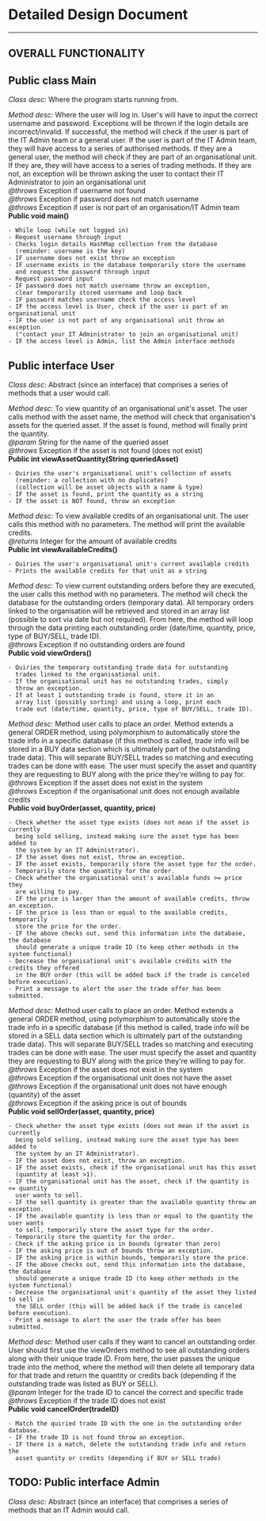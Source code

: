 # Detailed Design Document
____
## OVERALL FUNCTIONALITY

## Public class Main
*Class desc:* Where the program starts running from.

*Method desc:* Where the user will log in. User's will have to input the
correct username and password. Exceptions will be thrown if the login details are
incorrect/invalid. If successful, the method will check if the user is part of the 
IT Admin team or a general user. If the user is part of the IT Admin team, they will 
have access to a series of authorised methods. If they are a general user, the method 
will check if they are part of an organisational unit. If they are, they will have 
access to a series of trading methods. If they are not, an exception will be thrown
asking the user to contact their IT Administrator to join an organisational unit<br />
*@throws* Exception if username not found<br />
*@throws* Exception if password does not match username<br />
*@throws* Exception if user is not part of an organisation/IT Admin team<br />
**Public void main()**

    - While loop (while not logged in)
    - Request username through input
    - Checks login details HashMap collection from the database 
      (reminder: username is the key)
    - IF username does not exist throw an exception
    - IF username exists in the database temporarily store the username  
      and request the password through input
    - Request password input
    - IF password does not match username throw an exception,
      clear temporarily stored username and loop back
    - IF password matches username check the access level
    - IF the access level is User, check if the user is part of an organisational unit
    - IF the user is not part of any organisational unit throw an exception
      ("contact your IT Administrator to join an organisational unit)
    - IF the access level is Admin, list the Admin interface methods

## Public interface User
*Class desc:* Abstract (since an interface) that comprises a 
series of methods that a user would call.

*Method desc:* To view quantity of an organisational unit's asset. The user 
calls method with the asset name, the method will check that organisation's 
assets for the queried asset. If the asset is found, method will finally print 
the quantity.<br />
*@param* String for the name of the queried asset<br />
*@throws* Exception if the asset is not found (does not exist)<br />
**Public int viewAssetQuantity(String queriedAsset)**

    - Quiries the user's organisational unit's collection of assets 
      (reminder: a collection with no duplicates)
      (collection will be asset objects with a name & type)
    - IF the asset is found, print the quantity as a string
    - IF the asset is NOT found, throw an exception

*Method desc:* To view available credits of an organisational unit. The user
calls this method with no parameters. The method will print the available credits.<br />
*@returns* Integer for the amount of available credits<br />
**Public int viewAvailableCredits()**

    - Quiries the user's organisational unit's current available credits
    - Prints the available credits for that unit as a string

*Method desc:* To view current outstanding orders before they are executed, the
user calls this method with no parameters. The method will check the database for
the outstanding orders (temporary data). All temporary orders linked to the organisation
will be retrieved and stored in an array list (possible to sort via date but not required). 
From here, the method will loop through the data printing each outstanding order (date/time, 
quantity, price, type of BUY/SELL, trade ID).<br />
*@throws* Exception if no outstanding orders are found<br />
**Public void viewOrders()**

    - Quiries the temporary outstanding trade data for outstanding
      trades linked to the organisational unit.
    - If the organisational unit has no outstanding trades, simply
      throw an exception.
    - If at least 1 outstanding trade is found, store it in an 
      array list (possibly sorting) and using a loop, print each 
      trade out (date/time, quantity, price, type of BUY/SELL, trade ID).

*Method desc:* Method user calls to place an order. Method extends a general
ORDER method, using polymorphism to automatically store the trade info in a
specific database (if this method is called, trade info will be stored in a 
BUY data section which is ultimately part of the outstanding trade data). 
This will separate BUY/SELL trades so matching and executing trades can be 
done with ease. The user must specify the asset and quantity they are requesting 
to BUY along with the price they're willing to pay for.<br />
*@throws* Exception if the asset does not exist in the system<br />
*@throws* Exception if the organisational unit does not enough available credits<br />
**Public void buyOrder(asset, quantity, price)**

    - Check whether the asset type exists (does not mean if the asset is currently 
      being sold selling, instead making sure the asset type has been added to 
      the system by an IT Administrator).
    - IF the asset does not exist, throw an exception.
    - IF the asset exists, temporarily store the asset type for the order.
    - Temporarily store the quantity for the order.
    - Check whether the organisational unit's available funds >= price they 
      are willing to pay.
    - IF the price is larger than the amount of available credits, throw an exception.
    - IF the price is less than or equal to the available credits, temporarily 
      store the price for the order.
    - IF the above checks out, send this information into the database, the database
      should generate a unique trade ID (to keep other methods in the system functional)
    - Decrease the organisational unit's available credits with the credits they offered
      in the BUY order (this will be added back if the trade is canceled before execution).
    - Print a message to alert the user the trade offer has been submitted.

*Method desc:* Method user calls to place an order. Method extends a general
ORDER method, using polymorphism to automatically store the trade info in a
specific database (if this method is called, trade info will be stored in a
SELL data section which is ultimately part of the outstanding trade data).
This will separate BUY/SELL trades so matching and executing trades can be
done with ease. The user must specify the asset and quantity they are requesting
to BUY along with the price they're willing to pay for.<br />
*@throws* Exception if the asset does not exist in the system<br />
*@throws* Exception if the organisational unit does not have the asset<br />
*@throws* Exception if the organisational unit does not have enough (quantity) of the asset<br />
*@throws* Exception if the asking price is out of bounds<br />
**Public void sellOrder(asset, quantity, price)**

    - Check whether the asset type exists (does not mean if the asset is currently 
      being sold selling, instead making sure the asset type has been added to 
      the system by an IT Administrator).
    - IF the asset does not exist, throw an exception.
    - IF the asset exists, check if the organisational unit has this asset
      (quantity at least >1).
    - IF the organisational unit has the asset, check if the quantity is <= quantity
      user wants to sell.
    - IF the sell quantity is greater than the available quantity throw an exception.
    - IF the available quantity is less than or equal to the quantity the user wants 
      to sell, temporarily store the asset type for the order.
    - Temporarily store the quantity for the order.
    - Check if the asking price is in bounds (greater than zero)
    - IF the asking price is out of bounds throw an exception.
    - IF the asking price is within bounds, temporarily store the price.
    - IF the above checks out, send this information into the database, the database
      should generate a unique trade ID (to keep other methods in the system functional)
    - Decrease the organisational unit's quantity of the asset they listed to sell in 
      the SELL order (this will be added back if the trade is canceled before execution).
    - Print a message to alert the user the trade offer has been submitted.

*Method desc:* Method user calls if they want to cancel an outstanding order.
User should first use the viewOrders method to see all outstanding orders along
with their unique trade ID. From here, the user passes the unique trade into 
the method, where the method will then delete all temporary data for that trade
and return the quantity or credits back (depending if the outstanding trade was
listed as BUY or SELL).<br />
*@param* Integer for the trade ID to cancel the correct and specific trade<br />
*@throws* Exception if the trade ID does not exist<br />
**Public void cancelOrder(tradeID)**

    - Match the quiried trade ID with the one in the outstanding order database.
    - IF the trade ID is not found throw an exception.
    - IF there is a match, delete the outstanding trade info and return the 
      asset quantity or credits (depending if BUY or SELL trade)

## TODO: Public interface Admin
*Class desc:* Abstract (since an interface) that comprises a
series of methods that an IT Admin would call.


